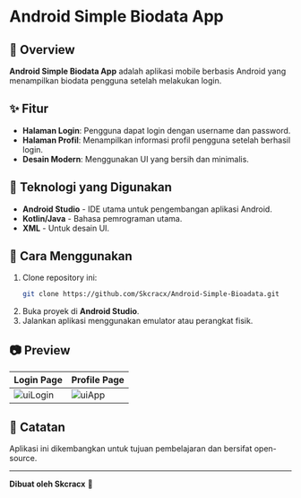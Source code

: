 # Android Simple Biodata App

## 📌 Overview

**Android Simple Biodata App** adalah aplikasi mobile berbasis Android yang menampilkan biodata pengguna setelah melakukan login.

## ✨ Fitur

- **Halaman Login**: Pengguna dapat login dengan username dan password.
- **Halaman Profil**: Menampilkan informasi profil pengguna setelah berhasil login.
- **Desain Modern**: Menggunakan UI yang bersih dan minimalis.

## 📱 Teknologi yang Digunakan

- **Android Studio** - IDE utama untuk pengembangan aplikasi Android.
- **Kotlin/Java** - Bahasa pemrograman utama.
- **XML** - Untuk desain UI.

## 🔧 Cara Menggunakan

1. Clone repository ini:
   ```sh
   git clone https://github.com/Skcracx/Android-Simple-Bioadata.git
   ```
2. Buka proyek di **Android Studio**.
3. Jalankan aplikasi menggunakan emulator atau perangkat fisik.

## 📷 Preview

| Login Page | Profile Page |
| ---------- | ------------ |
|![uiLogin](https://github.com/user-attachments/assets/3f8644fa-d15b-4688-be18-5b7a5823f1f9) |![uiApp](https://github.com/user-attachments/assets/bf57ea71-131c-4957-b0d7-b313aa016cd4)

## 📜 Catatan

Aplikasi ini dikembangkan untuk tujuan pembelajaran dan bersifat open-source.

---

**Dibuat oleh Skcracx** 🚀

